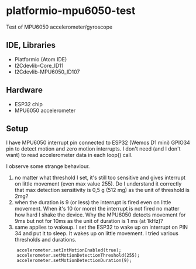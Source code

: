 # platformio-mpu6050-test
Test of MPU6050 accelerometer/gyroscope

## IDE, Libraries
- Platformio (Atom IDE)
- I2Cdevlib-Core_ID11
- I2Cdevlib-MPU6050_ID107

## Hardware
- ESP32 chip
- MPU6050 accelerometer

## Setup
I have MPU6050 interrupt pin connected to ESP32 (Wemos D1 mini) GPIO34 pin to
detect motion and zero motion interrupts. I don't need (and I don't want) to
read accelerometer data in each loop() call.

I observe some strange behaviour.
1. no matter what threshold I set, it's still too sensitive and gives interrupt
   on little movement (even max value 255).
   Do I understand it correctly that max detection sensitivity is 0,5 g (512 mg)
   as the unit of threshold is 2mg?
2. when the duration is 9 (or less) the interrupt is fired even on little
   movement. When it's 10 (or more) the interrupt is not fired no matter how
   hard I shake the device.
   Why the MPU6050 detects movement for 9ms but not for 10ms as the unit of
   duration is 1 ms (at 1kHz)?
3. same applies to wakeup. I set the ESP32 to wake up on interrupt on PIN 34
   and put it to sleep. It wakes up on little movement. I tried various
   thresholds and durations.

```
    accelerometer.setIntMotionEnabled(true);
    accelerometer.setMotionDetectionThreshold(255);
    accelerometer.setMotionDetectionDuration(9);
```
